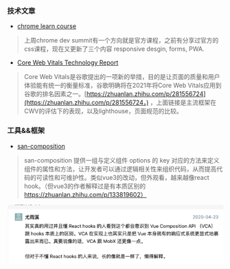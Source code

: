 ### 技术文章

- [chrome learn course](https://web.dev/learn/)

> 上周chrome dev summit有一个方向就是官方课程，之前有分享过官方的css课程，现在又更新了三个内容 responsive desgin, forms, PWA.



- [Core Web Vitals Technology Report](https://datastudio.google.com/u/0/reporting/55bc8fad-44c2-4280-aa0b-5f3f0cd3d2be/page/M6ZPC?s=ml-roR8_Fq8&params={"df48":"include%EE%80%800%EE%80%80IN%EE%80%80Angular","df44":"include%EE%80%800%EE%80%80IN%EE%80%80React%EE%80%80Vue.js%EE%80%80Angular%EE%80%80Next.js%EE%80%80Nuxt.js%EE%80%80Preact"})

> Core Web Vitals是谷歌提出的一项新的举措，目的是让页面的质量和用户体验能有统一的衡量标准，谷歌明确将在2021年将Core Web Vitals应用到谷歌的排名因素之一。[https://zhuanlan.zhihu.com/p/281556724](https://zhuanlan.zhihu.com/p/281556724，)   ，上面链接是主流框架在CWV的评估下的表现，以及lighthouse，页面规范的比较。



### 工具&&框架

- [san-composition](https://github.com/baidu/san-composition)

> san-composition 提供一组与定义组件 options 的 key 对应的方法来定义组件的属性和方法，让开发者可以通过逻辑相关性来组织代码，从而提高代码的可读性和可维护性。类似vue3的改动，但外观看，越来越像react hook。（但vue3的作者解释过是有本质区别的 https://zhuanlan.zhihu.com/p/133819602）

![img](../imgs/11_18_1.png)
